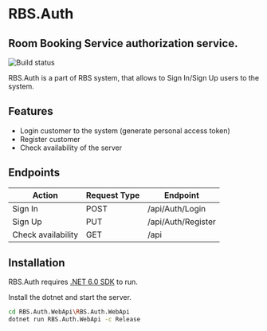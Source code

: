 # RBS.Auth
## Room Booking Service authorization service.
![Build status](https://github.com/IllyaKh/RBS.Auth/actions/workflows/default-ci_cd-flow.yaml/badge.svg)

RBS.Auth is a part of RBS system, that allows to Sign In/Sign Up users to the system.


## Features

- Login customer to the system (generate personal access token)
- Register customer
- Check availability of the server

## Endpoints

| Action | Request Type | Endpoint|
| ------ | ------ | ------ |
| Sign In | POST | /api/Auth/Login | 
| Sign Up | PUT | /api/Auth/Register | 
| Check availability | GET | /api | 

## Installation

RBS.Auth requires [.NET 6.0 SDK](https://dotnet.microsoft.com/en-us/download/dotnet/6.0) to run.

Install the dotnet and start the server.

```sh
cd RBS.Auth.WebApi\RBS.Auth.WebApi
dotnet run RBS.Auth.WebApi -c Release
```

